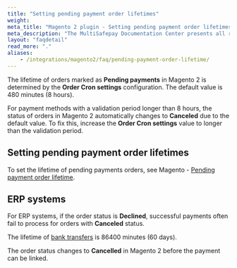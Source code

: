 ```yaml
---
title: "Setting pending payment order lifetimes"
weight:
meta_title: "Magento 2 plugin - Setting pending payment order lifetimes - MultiSafepay Docs"
meta_description: "The MultiSafepay Documentation Center presents all relevant information about our Plugins and API. You can also find support pages for payment methods, tools and general questions as well as the contact details of our Support and Integration Teams."
layout: "faqdetail"
read_more: "."
aliases: 
    - /integrations/magento2/faq/pending-payment-order-lifetime/
---
```


The lifetime of orders marked as **Pending payments** in Magento 2 is determined by the **Order Cron settings** configuration. The default value is 480 minutes (8 hours).

For payment methods with a validation period longer than 8 hours, the status of orders in Magento 2 automatically changes to **Canceled** due to the default value. To fix this, increase the **Order Cron settings** value to longer than the validation period. 

## Setting pending payment order lifetimes
To set the lifetime of pending payments orders, see Magento - [Pending payment order lifetime](https://docs.magento.com/m2/ee/user_guide/sales/order-pending-payment-lifetime.html).

## ERP systems
For ERP systems, if the order status is **Declined**, successful payments often fail to process for orders with **Canceled** status.

The lifetime of [bank transfers](/payment-methods/banks/bank-transfer/#how-does-it-work) is 86400 minutes (60 days).

The order status changes to **Cancelled** in Magento 2 before the payment can be linked.


